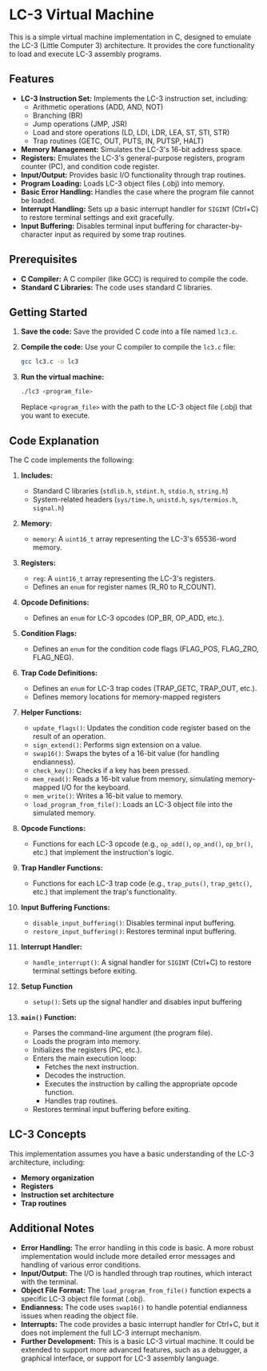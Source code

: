 # LC-3 Virtual Machine

This is a simple virtual machine implementation in C, designed to emulate the LC-3 (Little Computer 3) architecture. It provides the core functionality to load and execute LC-3 assembly programs.

## Features

* **LC-3 Instruction Set:** Implements the LC-3 instruction set, including:
    * Arithmetic operations (ADD, AND, NOT)
    * Branching (BR)
    * Jump operations (JMP, JSR)
    * Load and store operations (LD, LDI, LDR, LEA, ST, STI, STR)
    * Trap routines (GETC, OUT, PUTS, IN, PUTSP, HALT)
* **Memory Management:** Simulates the LC-3's 16-bit address space.
* **Registers:** Emulates the LC-3's general-purpose registers, program counter (PC), and condition code register.
* **Input/Output:** Provides basic I/O functionality through trap routines.
* **Program Loading:** Loads LC-3 object files (.obj) into memory.
* **Basic Error Handling:** Handles the case where the program file cannot be loaded.
* **Interrupt Handling:** Sets up a basic interrupt handler for `SIGINT` (Ctrl+C) to restore terminal settings and exit gracefully.
* **Input Buffering:** Disables terminal input buffering for character-by-character input as required by some trap routines.

## Prerequisites

* **C Compiler:** A C compiler (like GCC) is required to compile the code.
* **Standard C Libraries:** The code uses standard C libraries.

## Getting Started

1.  **Save the code:** Save the provided C code into a file named `lc3.c`.

2.  **Compile the code:** Use your C compiler to compile the `lc3.c` file:

    ```bash
    gcc lc3.c -o lc3
    ```

3.  **Run the virtual machine:**

    ```bash
    ./lc3 <program_file>
    ```

    Replace `<program_file>` with the path to the LC-3 object file (.obj) that you want to execute.

## Code Explanation

The C code implements the following:

1.  **Includes:**
    * Standard C libraries (`stdlib.h`, `stdint.h`, `stdio.h`, `string.h`)
    * System-related headers (`sys/time.h`, `unistd.h`, `sys/termios.h`, `signal.h`)

2.  **Memory:**
    * `memory`: A `uint16_t` array representing the LC-3's 65536-word memory.

3.  **Registers:**
    * `reg`: A `uint16_t` array representing the LC-3's registers.
    * Defines an `enum` for register names (R_R0 to R_COUNT).

4.  **Opcode Definitions:**
    * Defines an `enum` for LC-3 opcodes (OP_BR, OP_ADD, etc.).

5.  **Condition Flags:**
    * Defines an `enum` for the condition code flags (FLAG_POS, FLAG_ZRO, FLAG_NEG).

6.  **Trap Code Definitions:**
    * Defines an `enum` for LC-3 trap codes (TRAP_GETC, TRAP_OUT, etc.).
    * Defines memory locations for memory-mapped registers

7.  **Helper Functions:**
    * `update_flags()`: Updates the condition code register based on the result of an operation.
    * `sign_extend()`: Performs sign extension on a value.
    * `swap16()`: Swaps the bytes of a 16-bit value (for handling endianness).
    * `check_key()`: Checks if a key has been pressed.
    * `mem_read()`: Reads a 16-bit value from memory, simulating memory-mapped I/O for the keyboard.
    * `mem_write()`: Writes a 16-bit value to memory.
    * `load_program_from_file()`: Loads an LC-3 object file into the simulated memory.

8.  **Opcode Functions:**
    * Functions for each LC-3 opcode (e.g., `op_add()`, `op_and()`, `op_br()`, etc.) that implement the instruction's logic.

9.  **Trap Handler Functions:**
    * Functions for each LC-3 trap code (e.g., `trap_puts()`, `trap_getc()`, etc.) that implement the trap's functionality.

10. **Input Buffering Functions:**
    * `disable_input_buffering()`: Disables terminal input buffering.
    * `restore_input_buffering()`: Restores terminal input buffering.

11. **Interrupt Handler:**
    * `handle_interrupt()`:  A signal handler for `SIGINT` (Ctrl+C) to restore terminal settings before exiting.

12. **Setup Function**
     * `setup()`: Sets up the signal handler and disables input buffering

13. **`main()` Function:**
    * Parses the command-line argument (the program file).
    * Loads the program into memory.
    * Initializes the registers (PC, etc.).
    * Enters the main execution loop:
        * Fetches the next instruction.
        * Decodes the instruction.
        * Executes the instruction by calling the appropriate opcode function.
        * Handles trap routines.
    * Restores terminal input buffering before exiting.

##  LC-3 Concepts

This implementation assumes you have a basic understanding of the LC-3 architecture, including:

* **Memory organization**
* **Registers**
* **Instruction set architecture**
* **Trap routines**

##  Additional Notes

* **Error Handling:** The error handling in this code is basic.  A more robust implementation would include more detailed error messages and handling of various error conditions.
* **Input/Output:** The I/O is handled through trap routines, which interact with the terminal.
* **Object File Format:** The `load_program_from_file()` function expects a specific LC-3 object file format (.obj).
* **Endianness:** The code uses `swap16()` to handle potential endianness issues when reading the object file.
* **Interrupts:** The code provides a basic interrupt handler for Ctrl+C, but it does not implement the full LC-3 interrupt mechanism.
* **Further Development:** This is a basic LC-3 virtual machine.  It could be extended to support more advanced features, such as a debugger, a graphical interface, or support for LC-3 assembly language.
